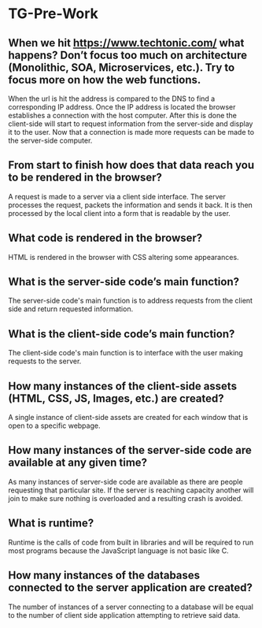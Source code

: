# TG-Pre-Work

## When we hit https://www.techtonic.com/ what happens? Don’t focus too much on architecture (Monolithic, SOA, Microservices, etc.). Try to focus more on how the web functions.

When the url is hit the address is compared to the DNS to find a corresponding IP address.  Once the IP address is located the browser establishes a connection with the host computer.  After this is done the client-side will start to request information from the server-side and display it to the user.  Now that a connection is made more requests can be made to the server-side computer.  

## From start to finish how does that data reach you to be rendered in the browser?

A request is made to a server via a client side interface.  The server processes the request, packets the information and sends it back. It is then processed by the local client into a form that is readable by the user.

## What code is rendered in the browser?

HTML is rendered in the browser with CSS altering some appearances.

## What is the server-side code’s main function?

The server-side code's main function is to address requests from the client side and return requested information.

## What is the client-side code’s main function?

The client-side code's main function is to interface with the user making requests to the server.

## How many instances of the client-side assets (HTML, CSS, JS, Images, etc.) are created?

A single instance of client-side assets are created for each window that is open to a specific webpage.

## How many instances of the server-side code are available at any given time?

As many instances of server-side code are available as there are people requesting that particular site.  If the server is reaching capacity another will join to make sure nothing is overloaded and a resulting crash is avoided.

## What is runtime?

Runtime is the calls of code from built in libraries and will be required to run most programs because the JavaScript language is not basic like C.

## How many instances of the databases connected to the server application are created?

The number of instances of a server connecting to a database will be equal to the number of client side application attempting to retrieve said data.
